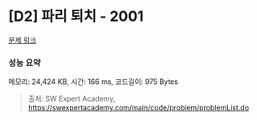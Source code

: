 # [D2] 파리 퇴치 - 2001 

[문제 링크](https://swexpertacademy.com/main/code/problem/problemDetail.do?contestProbId=AV5PzOCKAigDFAUq) 

### 성능 요약

메모리: 24,424 KB, 시간: 166 ms, 코드길이: 975 Bytes



> 출처: SW Expert Academy, https://swexpertacademy.com/main/code/problem/problemList.do